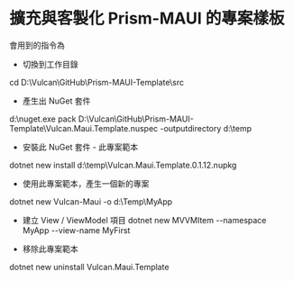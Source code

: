 # 擴充與客製化 Prism-MAUI 的專案樣板

會用到的指令為

* 切換到工作目錄

cd D:\Vulcan\GitHub\Prism-MAUI-Template\src

* 產生出 NuGet 套件

d:\nuget.exe pack D:\Vulcan\GitHub\Prism-MAUI-Template\Vulcan.Maui.Template.nuspec -outputdirectory d:\temp

* 安裝此 NuGet 套件 - 此專案範本

dotnet new install d:\temp\Vulcan.Maui.Template.0.1.12.nupkg

* 使用此專案範本，產生一個新的專案

dotnet new Vulcan-Maui -o d:\Temp\MyApp

* 建立 View / ViewModel 項目
dotnet new MVVMItem  --namespace MyApp --view-name MyFirst

* 移除此專案範本

dotnet new uninstall Vulcan.Maui.Template
